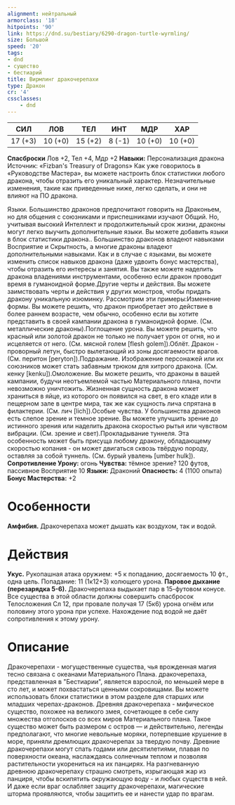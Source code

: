 ```yaml
---
alignment: нейтральный
armorclass: '18'
hitpoints: '90'
link: https://dnd.su/bestiary/6290-dragon-turtle-wyrmling/
size: Большой
speed: '20'
tags:
- dnd
- существо
- бестиарий
title: Вирмлинг дракочерепахи
type: Дракон
cr: '4'
cssclasses:
    - dnd
---
```



| СИЛ | ЛОВ | ТЕЛ | ИНТ | МДР | ХАР |
|---|---|---|---|---|---|
| 17 (+3) | 10 (+0) | 15 (+2) | 8 (-1) | 10 (+0) | 10 (+0) |
**Спасброски** Лов +2, Тел +4, Мдр +2
**Навыки:** Персонализация дракона
Источник: «Fizban's Treasury of Dragons»
Как уже говорилось в «Руководстве Мастера», вы можете настроить блок статистики любого дракона, чтобы отразить его уникальный характер. Незначительные изменения, такие как приведенные ниже, легко сделать, и они не влияют на ПО дракона.

Языки. Большинство драконов предпочитают говорить на Драконьем, но для общения с союзниками и приспешниками изучают Общий. Но, учитывая высокий Интеллект и продолжительный срок жизни, драконы могут легко выучить дополнительные языки. Вы можете добавить языки в блок статистики дракона.. Большинство драконов владеют навыками Восприятие и Скрытность, а многие драконы владеют дополнительными навыками. Как и в случае с языками, вы можете изменить список навыков дракона (даже удвоить бонус мастерства), чтобы отразить его интересы и занятия. Вы также можете наделить дракона владениями инструментами, особенно если дракон проводит время в гуманоидной форме.Другие черты и действия. Вы можете заимствовать черты и действия у других монстров, чтобы придать дракону уникальную изюминку. Рассмотрим эти примеры:Изменение формы. Вы можете решить, что дракон приобретает это действие в более раннем возрасте, чем обычно, особенно если вы хотите представить в своей кампании дракона в гуманоидной форме. (См. металлические драконы).Поглощение урона. Вы можете решить, что красный или золотой дракон не только не получает урон от огня, но и исцеляется от него. (См. мясной голем [flesh golem]).Облёт. Дракон - проворный летун, быстро вылетающий из зоны досягаемости врагов. (См. перитон [peryton]).Подражание. Изображение персонажей или их союзников может стать забавным трюком для хитрого дракона. (См. кенку [kenku]).Омоложение. Вы можете решить, что драконы в вашей кампании, будучи неотъемлемой частью Материального плана, почти невозможно уничтожить. Жизненная сущность дракона может храниться в яйце, из которого он появился на свет, в его кладе или в пещерном зале в центре мира, так же как сущность лича спрятана в филактерии. (См. лич [lich]).Особые чувства. У большинства драконов есть слепое зрение и темное зрение. Вы можете улучшить зрение до истинного зрения или наделить дракона скоростью рытья или чувством вибрации. (См. зрение и свет).Прокладывание туннеля.  Эта особенность может быть присуща любому дракону, обладающему скоростью копания - он может двигаться сквозь твёрдую породу, оставляя за собой туннель. (См. бурый увалень [umber hulk]).
**Сопротивление Урону:** огонь
**Чувства:** тёмное зрение? 120 футов, пассивное Восприятие 10
**Языки:** Драконий
**Опасность:** 4 (1100 опыта)
**Бонус Мастерства:** +2


# Особенности
**Амфибия.** Дракочерепаха может дышать как воздухом, так и водой.


# Действия
**Укус.** Рукопашная атака оружием: +5 к попаданию, досягаемость 10 фт., одна цель. Попадание: 11 (1к12+3) колющего урона.
**Паровое дыхание (перезарядка 5-6).** Дракочерепаха выдыхает пар в 15-футовом конусе. Все существа в этой области должны совершить спасбросок Телосложения Сл 12, при провале получая 17 (5к6) урона огнём или половину этого урона при успехе. Нахождение под водой не даёт сопротивления к этому урону.


# Описание
Дракочерепахи - могущественные существа, чья врожденная магия тесно связана с океанами Материального Плана. дракочерепаха, представленная в "Бестиарии", является взрослой, по меньшей мере в сто лет, и может похвастаться ценными сокровищами. Вы можете использовать блоки статистики в этом разделе для старших или младших черепах-драконов. Древняя дракочерепаха - мифическое существо, похожее на великого змея, сочетающее в себе силу множества отголосков со всех миров Материального плана. Такое существо может быть размером с остров — и действительно, легенды предполагают, что многие невольные моряки, потерпевшие крушение в море, приняли дремлющих дракочерепах за твердую почву. Древние дракочерепахи могут спать годами или десятилетиями, плавая по поверхности океана, наслаждаясь солнечным теплом и позволяя растительности укорениться на их панцирях. На разгневанную древнюю дракочерепаху страшно смотреть, изрыгающая жар из панциря, чтобы вскипятить окружающую воду - и любых существ в ней. И даже если враг ослабляет защиту дракочерепахи, магические шторма проявляются, чтобы защитить ее и нанести удар по врагам.